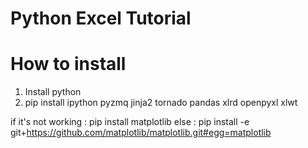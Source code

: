 Python Excel Tutorial
=====================

How to install
===============
1. Install python
2. pip install ipython pyzmq jinja2 tornado pandas xlrd openpyxl xlwt

if it's not working :
	pip install matplotlib
else :
	pip install -e git+https://github.com/matplotlib/matplotlib.git#egg=matplotlib
